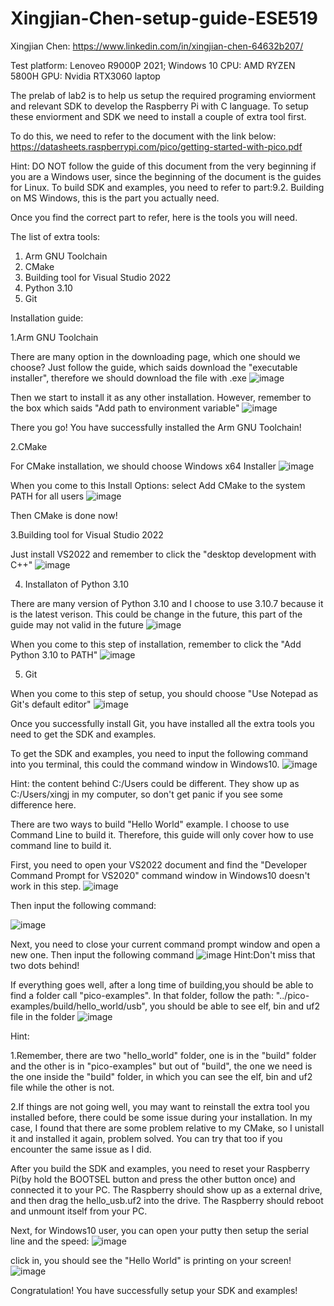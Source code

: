 # Xingjian-Chen-setup-guide-ESE519
Xingjian Chen:
https://www.linkedin.com/in/xingjian-chen-64632b207/

Test platform:
Lenoveo R9000P 2021; Windows 10 CPU: AMD RYZEN 5800H GPU: Nvidia RTX3060 laptop

The prelab of lab2 is to help us setup the required programing enviorment and relevant SDK to develop the Raspberry Pi with C language. To setup these enviorment and SDK we need to install a couple of extra tool first.

To do this, we need to refer to the document with the link below:
https://datasheets.raspberrypi.com/pico/getting-started-with-pico.pdf

Hint: DO NOT follow the guide of this document from the very beginning if you are a Windows user, since the beginning of the document is the guides for Linux. To build SDK and examples, you need to refer to part:9.2. Building on MS Windows, this is the part you actually need.

Once you find the correct part to refer, here is the tools you will need.

The list of extra tools:
1. Arm GNU Toolchain
2. CMake
3. Building tool for Visual Studio 2022
4. Python 3.10
5. Git

Installation guide:

1.Arm GNU Toolchain

There are many option in the downloading page, which one should we choose? Just follow the guide, which saids download the "executable installer", therefore we should download the file with .exe
![image](https://user-images.githubusercontent.com/57385262/194974692-3d347fde-787f-46b9-a679-5060f6cc311c.png)

Then we start to install it as any other installation. However, remember to the box which saids "Add path to environment variable"
![image](https://user-images.githubusercontent.com/57385262/194974936-0ea67e73-3159-40c7-953b-c23f1be69616.png)

There you go! You have successfully installed the Arm GNU Toolchain!

2.CMake

For CMake installation, we should choose Windows x64 Installer 
![image](https://user-images.githubusercontent.com/57385262/194975342-21a2a7f9-2188-41d5-ac57-6069baeccf6e.png)

When you come to this Install Options: select Add CMake to the system PATH for all users
![image](https://user-images.githubusercontent.com/57385262/194975438-775e2843-7c56-4c3b-9e41-f4b23162e3f8.png)

Then CMake is done now!

3.Building tool for Visual Studio 2022

Just install VS2022 and remember to click the "desktop development with C++"
![image](https://user-images.githubusercontent.com/57385262/194975795-f99693fb-4ba1-404c-975e-45f1e1ac049d.png)

4. Installaton of Python 3.10

There are many version of Python 3.10 and I choose to use 3.10.7 because it is the latest verison. This could be change in the future, this part of the guide may not valid in the future
![image](https://user-images.githubusercontent.com/57385262/194976193-2a47fce0-862a-4992-84e0-ca7727150e7c.png)

When you come to this step of installation, remember to click the "Add Python 3.10 to PATH"
![image](https://user-images.githubusercontent.com/57385262/194976405-157b7925-b206-4ab0-a32e-a7443024efea.png)

5. Git

When you come to this step of setup, you should choose "Use Notepad as Git's default editor"
![image](https://user-images.githubusercontent.com/57385262/194976692-8e6af97b-b5bb-49d6-b015-01bfd5e4fc5a.png)

Once you successfully install Git, you have installed all the extra tools you need to get the SDK and examples.



To get the SDK and examples, you need to input the following command into you terminal, this could the command window in Windows10.
![image](https://user-images.githubusercontent.com/57385262/194976944-ffdbec03-5cb4-4329-8427-9233800f85fb.png)

Hint: the content behind C:/Users could be different. They show up as C:/Users/xingj in my computer, so don't get panic if you see some difference here.


There are two ways to build "Hello World" example. I choose to use Command Line to build it. Therefore, this guide will only cover how to use command line to build it.

First, you need to open your VS2022 document and find the "Developer Command Prompt for VS2020" command window in Windows10 doesn't work in this step.
![image](https://user-images.githubusercontent.com/57385262/194977496-b34890ba-ae81-44bf-8996-21ff021cf7f9.png)

Then input the following command:

![image](https://user-images.githubusercontent.com/57385262/194977538-f1b8252b-2d4a-4ac0-9c74-809920aa2ee4.png)

Next, you need to close your current command prompt window and open a new one. Then input the following command
![image](https://user-images.githubusercontent.com/57385262/194977991-8a6b11d4-8ffd-47dd-abb5-54e83e14c16a.png)
Hint:Don't miss that two dots behind!

If everything goes well, after a long time of building,you should be able to find a folder call "pico-examples". In that folder, follow the path: "../pico-examples/build/hello_world/usb", you should be able to see elf, bin and uf2 file in the folder
![image](https://user-images.githubusercontent.com/57385262/194978586-9dd46d10-c78a-405f-aa14-865cec288a01.png)

Hint: 

1.Remember, there are two "hello_world" folder, one is in the "build" folder and the other is in "pico-examples" but out of "build", the one we need is the one inside the "build" folder, in which you can see the elf, bin and uf2 file while the other is not.

2.If things are not going well, you may want to reinstall the extra tool you installed before, there could be some issue during your installation. In my case, I found that there are some problem relative to my CMake, so I unistall it and installed it again, problem solved. You can try that too if you encounter the same issue as I did.


After you build the SDK and examples, you need to reset your Raspberry Pi(by hold the BOOTSEL button and press the other button once) and connected it to your PC. The Raspberry should show up as a external drive, and then drag the hello_usb.uf2 into the drive. The Raspberry should reboot and unmount itself from your PC. 

Next, for Windows10 user, you can open your putty then setup the serial line and the speed:
![image](https://user-images.githubusercontent.com/57385262/194980633-a7cacf79-ba29-425e-b875-e9c4d22c3684.png)

click in, you should see the "Hello World" is printing on your screen!
![image](https://user-images.githubusercontent.com/57385262/194980726-f7f862f4-9655-4357-a589-22b8782ad8ec.png)

Congratulation! You have successfully setup your SDK and examples!




